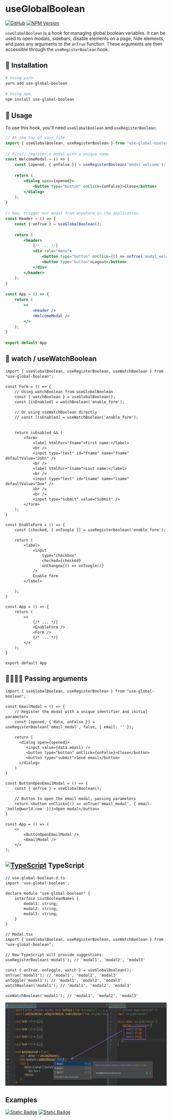 # useGlobalBoolean

[![GitHub](https://img.shields.io/badge/GitHub-100000?style=for-the-badge&logo=github&logoColor=white)](https://github.com/Dima9119708/use-global-boolean)
[![NPM Version](https://img.shields.io/npm/v/use-global-boolean?style=for-the-badge)](https://www.npmjs.com/package/use-global-boolean)


`useGlobalBoolean` is a hook for managing global boolean variables. 
It can be used to open modals, sidebars, disable elements on a page, 
hide elements, and pass any arguments to the `onTrue` function. 
These arguments are then accessible through the `useRegisterBoolean` hook.

## 🔧 Installation

```sh
# Using yarn.
yarn add use-global-boolean

# Using npm.
npm install use-global-boolean
```

## 🔎 Usage

To use this hook, you'll need `useGlobalBoolean` and `useRegisterBoolean`:

```jsx
// At the top of your file.
import { useGlobalBoolean, useRegisterBoolean } from "use-global-boolean";

// First, register a modal with a unique name.
const WelcomeModal = () => {
    const [opened, { onFalse }] = useRegisterBoolean('modal_welcome');

    return (
        <dialog open={opened}>
            <button type="button" onClick={onFalse}>Close</button>
        </dialog>
    );
}

// Now, trigger our modal from anywhere in the application.
const Header = () => {
    const { onTrue } = useGlobalBoolean();

    return (
        <header>
            {/* ... */}
            <div role="menu">
                <button type="button" onClick={() => onTrue('modal_welcome')}>Welcome modal</button>
                <button type="button">Logout</button>
            </div>
        </header>
    );
}

const App = () => {
    return (
        <>
            <Header />
            <WelcomeModal />
        </>
    );
}

export default App
```

## 👀 watch / useWatchBoolean
```tsx
import { useGlobalBoolean, useRegisterBoolean, useWatchBoolean } from "use-global-boolean";

const Form = () => {
    // Using watchBoolean from useGlobalBoolean
    const { watchBoolean } = useGlobalBoolean();
    const [isEnabled] = watchBoolean('enable_form');

    // Or using useWatchBoolean directly
    // const [isEnabled] = useWatchBoolean('enable_form');


    return isEnabled && (
        <form>
            <label htmlFor="fname">First name:</label>
            <br />
            <input type="text" id="fname" name="fname" defaultValue="John" />
            <br />
            <label htmlFor="lname">Last name:</label>
            <br />
            <input type="text" id="lname" name="lname" defaultValue="Doe" />
            <br />
            <br />
            <input type="submit" value="Submit" />
        </form>
    );
}

const EnableForm = () => {
    const [checked, { onToogle }] = useRegisterBoolean('enable_form');

    return (
        <label>
            <input
                type="checkbox"
                checked={checked}
                onChange={() => onToogle()}
            />
            Enable form
        </label>
       
    );
}

const App = () => {
    return (
        <>
            {/* ... */}
            <EnableForm />
            <Form />
            {/* ... */}
        </>
    );
}

export default App
```

## 🫱🏿🫲🏿 Passing arguments

```tsx
import { useGlobalBoolean, useRegisterBoolean } from "use-global-boolean";

const EmailModal = () => {
    // Register the modal with a unique identifier and initial parameters
    const [opened, { data, onFalse }] = useRegisterBoolean('email_modal', false, { email: '' });

    return (
      <dialog open={opened}>
         <input value={data.email} />
         <button type="button" onClick={onFalse}>Close</button>
         <button type="submit">Send email</button>
      </dialog>
    )
}

const ButtonOpenEmailModal = () => {
    const { onTrue } = useGlobalBoolean();

    // Button to open the email modal, passing parameters
    return <button onClick={() => onTrue('email_modal', { email: 'hello@world.com' })}>Open modal</button>
}

const App = () => (
    <>
        <ButtonOpenEmailModal />
        <EmailModal />
    </>
);
```

## [![TypeScript](https://img.shields.io/badge/%3C%2F%3E-TypeScript-%230074c1.svg)](http://www.typescriptlang.org/) TypeScript 
```tsx
// use-global-boolean.d.ts
import 'use-global-boolean';

declare module "use-global-boolean" {
    interface ListBooleanNames {
        modal1: string;
        modal2: string;
        modal3: string;
    }
}

// Modal.tsx
import { useGlobalBoolean, useRegisterBoolean, useWatchBoolean } from "use-global-boolean";

// Now TypeScript will provide suggestions:
useRegisterBoolean('modal1'); // 'modal1', 'modal2', 'modal3'

const { onTrue, onToggle, watch } = useGlobalBoolean();
onTrue('modal1'); // 'modal1', 'modal2', 'modal3'
onToggle('modal1'); // 'modal1', 'modal2', 'modal3'
watchBoolean('modal1'); // 'modal1', 'modal2', 'modal3'

useWatchBoolean('modal1'); // 'modal1', 'modal2', 'modal3'
```

<img src="./screenshots/global-declare.png" alt="Описание изображения" width="800" height="260" />

## Examples

[![Static Badge](https://img.shields.io/badge/mantine-white?style=for-the-badge&logo=mantine)](https://codesandbox.io/p/devbox/mantine-example-w3ymgc?file=%2Fsrc%2Fmain.tsx%3A17%2C1&welcomeVSCode=true&layout=%257B%2522sidebarPanel%2522%253A%2522EXPLORER%2522%252C%2522rootPanelGroup%2522%253A%257B%2522direction%2522%253A%2522horizontal%2522%252C%2522contentType%2522%253A%2522UNKNOWN%2522%252C%2522type%2522%253A%2522PANEL_GROUP%2522%252C%2522id%2522%253A%2522ROOT_LAYOUT%2522%252C%2522panels%2522%253A%255B%257B%2522type%2522%253A%2522PANEL_GROUP%2522%252C%2522contentType%2522%253A%2522UNKNOWN%2522%252C%2522direction%2522%253A%2522vertical%2522%252C%2522id%2522%253A%2522clyzro5qi00072v6mkh9mr0x1%2522%252C%2522sizes%2522%253A%255B100%252C0%255D%252C%2522panels%2522%253A%255B%257B%2522type%2522%253A%2522PANEL_GROUP%2522%252C%2522contentType%2522%253A%2522EDITOR%2522%252C%2522direction%2522%253A%2522horizontal%2522%252C%2522id%2522%253A%2522EDITOR%2522%252C%2522panels%2522%253A%255B%257B%2522type%2522%253A%2522PANEL%2522%252C%2522contentType%2522%253A%2522EDITOR%2522%252C%2522id%2522%253A%2522clyzro5qi00022v6mjds1bwki%2522%257D%255D%257D%252C%257B%2522type%2522%253A%2522PANEL_GROUP%2522%252C%2522contentType%2522%253A%2522SHELLS%2522%252C%2522direction%2522%253A%2522horizontal%2522%252C%2522id%2522%253A%2522SHELLS%2522%252C%2522panels%2522%253A%255B%257B%2522type%2522%253A%2522PANEL%2522%252C%2522contentType%2522%253A%2522SHELLS%2522%252C%2522id%2522%253A%2522clyzro5qi00042v6mkzv1hsjn%2522%257D%255D%252C%2522sizes%2522%253A%255B100%255D%257D%255D%257D%252C%257B%2522type%2522%253A%2522PANEL_GROUP%2522%252C%2522contentType%2522%253A%2522DEVTOOLS%2522%252C%2522direction%2522%253A%2522vertical%2522%252C%2522id%2522%253A%2522DEVTOOLS%2522%252C%2522panels%2522%253A%255B%257B%2522type%2522%253A%2522PANEL%2522%252C%2522contentType%2522%253A%2522DEVTOOLS%2522%252C%2522id%2522%253A%2522clyzro5qi00062v6mykiftvek%2522%257D%252C%257B%2522type%2522%253A%2522PANEL%2522%252C%2522contentType%2522%253A%2522DEVTOOLS%2522%252C%2522id%2522%253A%2522clyzrrs2o008p2v6msui6cyfr%2522%257D%255D%252C%2522sizes%2522%253A%255B100%252C0%255D%257D%255D%252C%2522sizes%2522%253A%255B49.81034435052732%252C50.18965564947268%255D%257D%252C%2522tabbedPanels%2522%253A%257B%2522clyzro5qi00022v6mjds1bwki%2522%253A%257B%2522tabs%2522%253A%255B%257B%2522id%2522%253A%2522clyzro5qi00012v6mvu3acbq1%2522%252C%2522mode%2522%253A%2522permanent%2522%252C%2522type%2522%253A%2522FILE%2522%252C%2522filepath%2522%253A%2522%252FREADME.md%2522%252C%2522state%2522%253A%2522IDLE%2522%257D%252C%257B%2522id%2522%253A%2522clyzrs4ms00022v6mqjuizx85%2522%252C%2522mode%2522%253A%2522permanent%2522%252C%2522type%2522%253A%2522FILE%2522%252C%2522filepath%2522%253A%2522%252Fpackage.json%2522%252C%2522state%2522%253A%2522IDLE%2522%252C%2522initialSelections%2522%253A%255B%257B%2522startLineNumber%2522%253A26%252C%2522startColumn%2522%253A21%252C%2522endLineNumber%2522%253A26%252C%2522endColumn%2522%253A21%257D%255D%257D%252C%257B%2522id%2522%253A%2522clyzsgsns00022v6mhz3dbqyz%2522%252C%2522mode%2522%253A%2522permanent%2522%252C%2522type%2522%253A%2522FILE%2522%252C%2522initialSelections%2522%253A%255B%257B%2522startLineNumber%2522%253A17%252C%2522startColumn%2522%253A1%252C%2522endLineNumber%2522%253A17%252C%2522endColumn%2522%253A1%257D%255D%252C%2522filepath%2522%253A%2522%252Fsrc%252Fmain.tsx%2522%252C%2522state%2522%253A%2522IDLE%2522%257D%255D%252C%2522id%2522%253A%2522clyzro5qi00022v6mjds1bwki%2522%252C%2522activeTabId%2522%253A%2522clyzsgsns00022v6mhz3dbqyz%2522%257D%252C%2522clyzro5qi00062v6mykiftvek%2522%253A%257B%2522id%2522%253A%2522clyzro5qi00062v6mykiftvek%2522%252C%2522tabs%2522%253A%255B%257B%2522id%2522%253A%2522clyzro5qi00052v6mc25cogmx%2522%252C%2522mode%2522%253A%2522permanent%2522%252C%2522type%2522%253A%2522TASK_PORT%2522%252C%2522taskId%2522%253A%2522dev%2522%252C%2522port%2522%253A5173%252C%2522path%2522%253A%2522%252F%2522%257D%255D%252C%2522activeTabId%2522%253A%2522clyzro5qi00052v6mc25cogmx%2522%257D%252C%2522clyzro5qi00042v6mkzv1hsjn%2522%253A%257B%2522id%2522%253A%2522clyzro5qi00042v6mkzv1hsjn%2522%252C%2522activeTabId%2522%253A%2522clyzro5qi00032v6mwrx0tc6n%2522%252C%2522tabs%2522%253A%255B%257B%2522id%2522%253A%2522clyzro5qi00032v6mwrx0tc6n%2522%252C%2522mode%2522%253A%2522permanent%2522%252C%2522type%2522%253A%2522TASK_LOG%2522%252C%2522taskId%2522%253A%2522dev%2522%257D%252C%257B%2522type%2522%253A%2522TASK_LOG%2522%252C%2522taskId%2522%253A%2522pnpm%2520install%2520%2540mantine%252Fcore%25407.11.2%2522%252C%2522id%2522%253A%2522clyzs94lj008g2v6mmt2rqa9k%2522%252C%2522mode%2522%253A%2522permanent%2522%257D%252C%257B%2522type%2522%253A%2522TASK_LOG%2522%252C%2522taskId%2522%253A%2522pnpm%2520install%2520%2540mantine%252Fhooks%25407.11.2%2522%252C%2522id%2522%253A%2522clyzs9dtp00aa2v6ms8pkny12%2522%252C%2522mode%2522%253A%2522permanent%2522%257D%252C%257B%2522type%2522%253A%2522TASK_LOG%2522%252C%2522taskId%2522%253A%2522pnpm%2520install%2520%2540mantinex%252Fmantine-logo%25401.0.1%2522%252C%2522id%2522%253A%2522clyzs9ixk00c42v6mqsvs1uti%2522%252C%2522mode%2522%253A%2522permanent%2522%257D%252C%257B%2522type%2522%253A%2522TASK_LOG%2522%252C%2522taskId%2522%253A%2522pnpm%2520install%2520%2540tabler%252Ficons-react%25403.11.0%2522%252C%2522id%2522%253A%2522clyzs9nsp00dy2v6mqo0bysda%2522%252C%2522mode%2522%253A%2522permanent%2522%257D%252C%257B%2522type%2522%253A%2522TASK_LOG%2522%252C%2522taskId%2522%253A%2522pnpm%2520install%2520use-global-boolean%25400.0.1-alpha.2%2522%252C%2522id%2522%253A%2522clyzs9s6d00f22v6m3bidn4p1%2522%252C%2522mode%2522%253A%2522permanent%2522%257D%255D%257D%252C%2522clyzrrs2o008p2v6msui6cyfr%2522%253A%257B%2522tabs%2522%253A%255B%257B%2522id%2522%253A%2522clyzrrrj8008m2v6mfwttx8rx%2522%252C%2522mode%2522%253A%2522permanent%2522%252C%2522type%2522%253A%2522SANDBOX_INFO%2522%252C%2522isCloud%2522%253Atrue%257D%255D%252C%2522id%2522%253A%2522clyzrrs2o008p2v6msui6cyfr%2522%252C%2522activeTabId%2522%253A%2522clyzrrrj8008m2v6mfwttx8rx%2522%257D%257D%252C%2522showDevtools%2522%253Atrue%252C%2522showShells%2522%253Afalse%252C%2522showSidebar%2522%253Atrue%252C%2522sidebarPanelSize%2522%253A18.724018404665884%257D)
[![Static Badge](https://img.shields.io/badge/mui-white?style=for-the-badge&logo=mui&logoColor=%23007FFF)](https://codesandbox.io/p/devbox/mui-example-5f9s32?layout=%257B%2522sidebarPanel%2522%253A%2522EXPLORER%2522%252C%2522rootPanelGroup%2522%253A%257B%2522direction%2522%253A%2522horizontal%2522%252C%2522contentType%2522%253A%2522UNKNOWN%2522%252C%2522type%2522%253A%2522PANEL_GROUP%2522%252C%2522id%2522%253A%2522ROOT_LAYOUT%2522%252C%2522panels%2522%253A%255B%257B%2522type%2522%253A%2522PANEL_GROUP%2522%252C%2522contentType%2522%253A%2522UNKNOWN%2522%252C%2522direction%2522%253A%2522vertical%2522%252C%2522id%2522%253A%2522clyzsvpbx00072v6mvp8yisu1%2522%252C%2522sizes%2522%253A%255B70%252C30%255D%252C%2522panels%2522%253A%255B%257B%2522type%2522%253A%2522PANEL_GROUP%2522%252C%2522contentType%2522%253A%2522EDITOR%2522%252C%2522direction%2522%253A%2522horizontal%2522%252C%2522id%2522%253A%2522EDITOR%2522%252C%2522panels%2522%253A%255B%257B%2522type%2522%253A%2522PANEL%2522%252C%2522contentType%2522%253A%2522EDITOR%2522%252C%2522id%2522%253A%2522clyzsvpbw00022v6mli0n4l9a%2522%257D%255D%257D%252C%257B%2522type%2522%253A%2522PANEL_GROUP%2522%252C%2522contentType%2522%253A%2522SHELLS%2522%252C%2522direction%2522%253A%2522horizontal%2522%252C%2522id%2522%253A%2522SHELLS%2522%252C%2522panels%2522%253A%255B%257B%2522type%2522%253A%2522PANEL%2522%252C%2522contentType%2522%253A%2522SHELLS%2522%252C%2522id%2522%253A%2522clyzsvpbw00042v6m5y4qtawy%2522%257D%255D%252C%2522sizes%2522%253A%255B100%255D%257D%255D%257D%252C%257B%2522type%2522%253A%2522PANEL_GROUP%2522%252C%2522contentType%2522%253A%2522DEVTOOLS%2522%252C%2522direction%2522%253A%2522vertical%2522%252C%2522id%2522%253A%2522DEVTOOLS%2522%252C%2522panels%2522%253A%255B%257B%2522type%2522%253A%2522PANEL%2522%252C%2522contentType%2522%253A%2522DEVTOOLS%2522%252C%2522id%2522%253A%2522clyzsvpbx00062v6my1zokkcy%2522%257D%255D%252C%2522sizes%2522%253A%255B100%255D%257D%255D%252C%2522sizes%2522%253A%255B48.417080829861305%252C51.582919170138695%255D%257D%252C%2522tabbedPanels%2522%253A%257B%2522clyzsvpbw00022v6mli0n4l9a%2522%253A%257B%2522tabs%2522%253A%255B%257B%2522id%2522%253A%2522clyzsvpbw00012v6meda2n4rx%2522%252C%2522mode%2522%253A%2522permanent%2522%252C%2522type%2522%253A%2522FILE%2522%252C%2522filepath%2522%253A%2522%252FREADME.md%2522%252C%2522state%2522%253A%2522IDLE%2522%257D%255D%252C%2522id%2522%253A%2522clyzsvpbw00022v6mli0n4l9a%2522%252C%2522activeTabId%2522%253A%2522clyzsvpbw00012v6meda2n4rx%2522%257D%252C%2522clyzsvpbx00062v6my1zokkcy%2522%253A%257B%2522tabs%2522%253A%255B%257B%2522id%2522%253A%2522clyzsvpbx00052v6m23art1fi%2522%252C%2522mode%2522%253A%2522permanent%2522%252C%2522type%2522%253A%2522TASK_PORT%2522%252C%2522taskId%2522%253A%2522dev%2522%252C%2522port%2522%253A5173%252C%2522path%2522%253A%2522%252F%2522%257D%255D%252C%2522id%2522%253A%2522clyzsvpbx00062v6my1zokkcy%2522%252C%2522activeTabId%2522%253A%2522clyzsvpbx00052v6m23art1fi%2522%257D%252C%2522clyzsvpbw00042v6m5y4qtawy%2522%253A%257B%2522tabs%2522%253A%255B%257B%2522id%2522%253A%2522clyzsvpbw00032v6mofceq3fg%2522%252C%2522mode%2522%253A%2522permanent%2522%252C%2522type%2522%253A%2522TASK_LOG%2522%252C%2522taskId%2522%253A%2522dev%2522%257D%255D%252C%2522id%2522%253A%2522clyzsvpbw00042v6m5y4qtawy%2522%252C%2522activeTabId%2522%253A%2522clyzsvpbw00032v6mofceq3fg%2522%257D%257D%252C%2522showDevtools%2522%253Atrue%252C%2522showShells%2522%253Atrue%252C%2522showSidebar%2522%253Atrue%252C%2522sidebarPanelSize%2522%253A15%257D)
                                                                                                                                                                                                                                                                                                                                                                                                                                                                                                                                                                                                                                                                                                                                                                                                                                                                                                                                                                                                                                                                                                                                              
